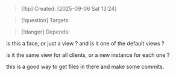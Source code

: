 
>[!tip] Created: [2025-09-06 Sat 13:24]

>[!question] Targets: 

>[!danger] Depends: 

is this a face, or just a view ?
and is it one of the default views ?

is it the same view for all clients, or a new instance for each one ?

this is a good way to get files in there and make some commits.